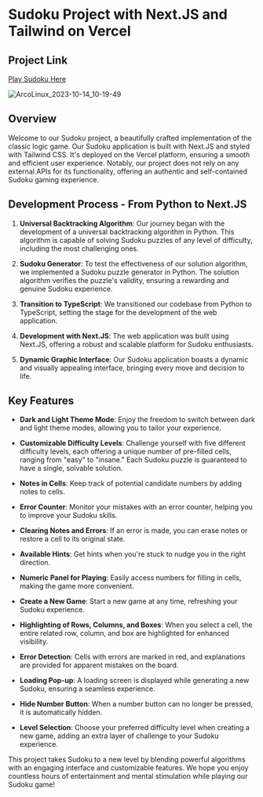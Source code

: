 # Sudoku Project with Next.JS and Tailwind on Vercel

## Project Link

[Play Sudoku Here](https://sudoku-l6w1tfakt-jpcortesg1s-projects.vercel.app/)

![ArcoLinux_2023-10-14_10-19-49](https://github.com/jpcortesg1/sudoku/assets/60229777/c332d867-fc03-4118-95fc-7449fbb8e19a)

## Overview

Welcome to our Sudoku project, a beautifully crafted implementation of the classic logic game. Our Sudoku application is built with Next.JS and styled with Tailwind CSS. It's deployed on the Vercel platform, ensuring a smooth and efficient user experience. Notably, our project does not rely on any external APIs for its functionality, offering an authentic and self-contained Sudoku gaming experience.

## Development Process - From Python to Next.JS

1. **Universal Backtracking Algorithm**: Our journey began with the development of a universal backtracking algorithm in Python. This algorithm is capable of solving Sudoku puzzles of any level of difficulty, including the most challenging ones.

2. **Sudoku Generator**: To test the effectiveness of our solution algorithm, we implemented a Sudoku puzzle generator in Python. The solution algorithm verifies the puzzle's validity, ensuring a rewarding and genuine Sudoku experience.

3. **Transition to TypeScript**: We transitioned our codebase from Python to TypeScript, setting the stage for the development of the web application.

4. **Development with Next.JS**: The web application was built using Next.JS, offering a robust and scalable platform for Sudoku enthusiasts.

5. **Dynamic Graphic Interface**: Our Sudoku application boasts a dynamic and visually appealing interface, bringing every move and decision to life.

## Key Features

- **Dark and Light Theme Mode**: Enjoy the freedom to switch between dark and light theme modes, allowing you to tailor your experience.

- **Customizable Difficulty Levels**: Challenge yourself with five different difficulty levels, each offering a unique number of pre-filled cells, ranging from "easy" to "insane." Each Sudoku puzzle is guaranteed to have a single, solvable solution.

- **Notes in Cells**: Keep track of potential candidate numbers by adding notes to cells.

- **Error Counter**: Monitor your mistakes with an error counter, helping you to improve your Sudoku skills.

- **Clearing Notes and Errors**: If an error is made, you can erase notes or restore a cell to its original state.

- **Available Hints**: Get hints when you're stuck to nudge you in the right direction.

- **Numeric Panel for Playing**: Easily access numbers for filling in cells, making the game more convenient.

- **Create a New Game**: Start a new game at any time, refreshing your Sudoku experience.

- **Highlighting of Rows, Columns, and Boxes**: When you select a cell, the entire related row, column, and box are highlighted for enhanced visibility.

- **Error Detection**: Cells with errors are marked in red, and explanations are provided for apparent mistakes on the board.

- **Loading Pop-up**: A loading screen is displayed while generating a new Sudoku, ensuring a seamless experience.

- **Hide Number Button**: When a number button can no longer be pressed, it is automatically hidden.

- **Level Selection**: Choose your preferred difficulty level when creating a new game, adding an extra layer of challenge to your Sudoku experience.

This project takes Sudoku to a new level by blending powerful algorithms with an engaging interface and customizable features. We hope you enjoy countless hours of entertainment and mental stimulation while playing our Sudoku game!
